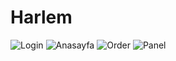 # Harlem
![Login](https://github.com/Hasan-Korkmaz/Harlem/GitImages/LoginRegister.png)
![Anasayfa](https://github.com/Hasan-Korkmaz/Harlem/GitImages/Main.png)
![Order](https://github.com/Hasan-Korkmaz/Harlem/GitImages/order.png)
![Panel](https://github.com/Hasan-Korkmaz/Harlem/GitImages/panel.png)
